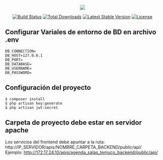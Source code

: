 <p align="center"><img src="https://laravel.com/assets/img/components/logo-laravel.svg"></p>

<p align="center">
<a href="https://travis-ci.org/laravel/framework"><img src="https://travis-ci.org/laravel/framework.svg" alt="Build Status"></a>
<a href="https://packagist.org/packages/laravel/framework"><img src="https://poser.pugx.org/laravel/framework/d/total.svg" alt="Total Downloads"></a>
<a href="https://packagist.org/packages/laravel/framework"><img src="https://poser.pugx.org/laravel/framework/v/stable.svg" alt="Latest Stable Version"></a>
<a href="https://packagist.org/packages/laravel/framework"><img src="https://poser.pugx.org/laravel/framework/license.svg" alt="License"></a>
</p>

## Configurar Variales de entorno de BD en archivo .env

```
DB_CONNECTION=
DB_HOST=127.0.0.1
DB_PORT=
DB_DATABASE=
DB_USERNAME=
DB_PASSWORD=
```

## Configuración del proyecto
```
$ composer install
$ php artisan key:generate
$ php artisan jwt:secret
```

## Carpeta de proyecto debe estar en servidor apache

Los servicios del frontend debe apuntar a la ruta: http://IP_SERVIDOR/apis/NOMBRE_CARPETA_BACKEND/public/api/
Ejemplo: http://172.17.24.10/apis/agenda_salas_temuco_backend/public/api/